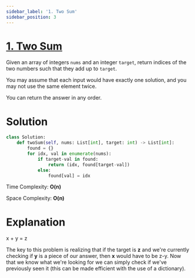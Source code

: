 ```yaml
---
sidebar_label: '1. Two Sum'
sidebar_position: 3
---
```

# [1. Two Sum](https://leetcode.com/problems/two-sum/)

Given an array of integers <code>nums</code> and an integer <code>target</code>, return indices of the two numbers such that they add up to <code>target</code>.

You may assume that each input would have exactly one solution, and you may not use the same element twice.

You can return the answer in any order.

# Solution

```py
class Solution:
    def twoSum(self, nums: List[int], target: int) -> List[int]:
        found = {}
        for idx, val in enumerate(nums):
            if target-val in found:
                return (idx, found[target-val])
            else:
                found[val] = idx
```
Time Complexity: **O(n)**

Space Complexity: **O(n)**
# Explanation

x + y = z

The key to this problem is realizing that if the target is **z** and we're currently checking if **y** is a piece of our answer, then **x** would have to be z-y. Now that we know what we're looking for we can simply check if we've previously seen it (this can be made efficient with the use of a dictionary).
